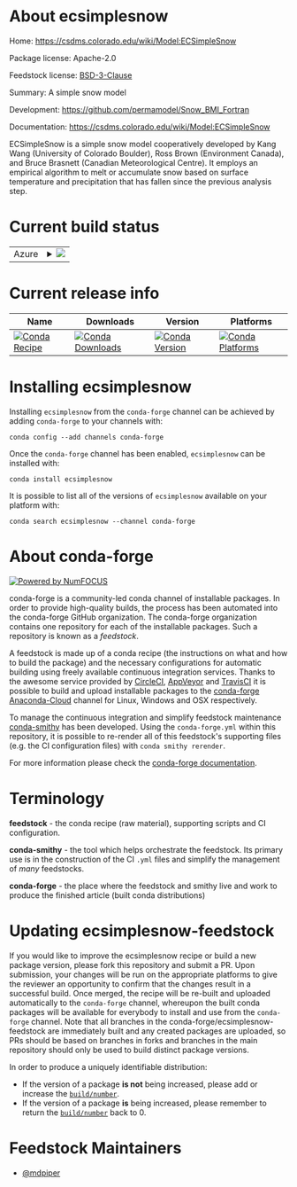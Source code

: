 About ecsimplesnow
==================

Home: https://csdms.colorado.edu/wiki/Model:ECSimpleSnow

Package license: Apache-2.0

Feedstock license: [BSD-3-Clause](https://github.com/conda-forge/ecsimplesnow-feedstock/blob/master/LICENSE.txt)

Summary: A simple snow model

Development: https://github.com/permamodel/Snow_BMI_Fortran

Documentation: https://csdms.colorado.edu/wiki/Model:ECSimpleSnow

ECSimpleSnow is a simple snow model cooperatively developed by
Kang Wang (University of Colorado Boulder), Ross Brown
(Environment Canada), and Bruce Brasnett (Canadian Meteorological
Centre). It employs an empirical algorithm to melt or accumulate
snow based on surface temperature and precipitation that has
fallen since the previous analysis step.


Current build status
====================


<table>
    
  <tr>
    <td>Azure</td>
    <td>
      <details>
        <summary>
          <a href="https://dev.azure.com/conda-forge/feedstock-builds/_build/latest?definitionId=6636&branchName=master">
            <img src="https://dev.azure.com/conda-forge/feedstock-builds/_apis/build/status/ecsimplesnow-feedstock?branchName=master">
          </a>
        </summary>
        <table>
          <thead><tr><th>Variant</th><th>Status</th></tr></thead>
          <tbody><tr>
              <td>linux_64_fortran_compiler_version7</td>
              <td>
                <a href="https://dev.azure.com/conda-forge/feedstock-builds/_build/latest?definitionId=6636&branchName=master">
                  <img src="https://dev.azure.com/conda-forge/feedstock-builds/_apis/build/status/ecsimplesnow-feedstock?branchName=master&jobName=linux&configuration=linux_64_fortran_compiler_version7" alt="variant">
                </a>
              </td>
            </tr><tr>
              <td>linux_64_fortran_compiler_version9</td>
              <td>
                <a href="https://dev.azure.com/conda-forge/feedstock-builds/_build/latest?definitionId=6636&branchName=master">
                  <img src="https://dev.azure.com/conda-forge/feedstock-builds/_apis/build/status/ecsimplesnow-feedstock?branchName=master&jobName=linux&configuration=linux_64_fortran_compiler_version9" alt="variant">
                </a>
              </td>
            </tr><tr>
              <td>osx_64_fortran_compiler_version7</td>
              <td>
                <a href="https://dev.azure.com/conda-forge/feedstock-builds/_build/latest?definitionId=6636&branchName=master">
                  <img src="https://dev.azure.com/conda-forge/feedstock-builds/_apis/build/status/ecsimplesnow-feedstock?branchName=master&jobName=osx&configuration=osx_64_fortran_compiler_version7" alt="variant">
                </a>
              </td>
            </tr><tr>
              <td>osx_64_fortran_compiler_version9</td>
              <td>
                <a href="https://dev.azure.com/conda-forge/feedstock-builds/_build/latest?definitionId=6636&branchName=master">
                  <img src="https://dev.azure.com/conda-forge/feedstock-builds/_apis/build/status/ecsimplesnow-feedstock?branchName=master&jobName=osx&configuration=osx_64_fortran_compiler_version9" alt="variant">
                </a>
              </td>
            </tr><tr>
              <td>win_64</td>
              <td>
                <a href="https://dev.azure.com/conda-forge/feedstock-builds/_build/latest?definitionId=6636&branchName=master">
                  <img src="https://dev.azure.com/conda-forge/feedstock-builds/_apis/build/status/ecsimplesnow-feedstock?branchName=master&jobName=win&configuration=win_64_" alt="variant">
                </a>
              </td>
            </tr>
          </tbody>
        </table>
      </details>
    </td>
  </tr>
</table>

Current release info
====================

| Name | Downloads | Version | Platforms |
| --- | --- | --- | --- |
| [![Conda Recipe](https://img.shields.io/badge/recipe-ecsimplesnow-green.svg)](https://anaconda.org/conda-forge/ecsimplesnow) | [![Conda Downloads](https://img.shields.io/conda/dn/conda-forge/ecsimplesnow.svg)](https://anaconda.org/conda-forge/ecsimplesnow) | [![Conda Version](https://img.shields.io/conda/vn/conda-forge/ecsimplesnow.svg)](https://anaconda.org/conda-forge/ecsimplesnow) | [![Conda Platforms](https://img.shields.io/conda/pn/conda-forge/ecsimplesnow.svg)](https://anaconda.org/conda-forge/ecsimplesnow) |

Installing ecsimplesnow
=======================

Installing `ecsimplesnow` from the `conda-forge` channel can be achieved by adding `conda-forge` to your channels with:

```
conda config --add channels conda-forge
```

Once the `conda-forge` channel has been enabled, `ecsimplesnow` can be installed with:

```
conda install ecsimplesnow
```

It is possible to list all of the versions of `ecsimplesnow` available on your platform with:

```
conda search ecsimplesnow --channel conda-forge
```


About conda-forge
=================

[![Powered by NumFOCUS](https://img.shields.io/badge/powered%20by-NumFOCUS-orange.svg?style=flat&colorA=E1523D&colorB=007D8A)](http://numfocus.org)

conda-forge is a community-led conda channel of installable packages.
In order to provide high-quality builds, the process has been automated into the
conda-forge GitHub organization. The conda-forge organization contains one repository
for each of the installable packages. Such a repository is known as a *feedstock*.

A feedstock is made up of a conda recipe (the instructions on what and how to build
the package) and the necessary configurations for automatic building using freely
available continuous integration services. Thanks to the awesome service provided by
[CircleCI](https://circleci.com/), [AppVeyor](https://www.appveyor.com/)
and [TravisCI](https://travis-ci.com/) it is possible to build and upload installable
packages to the [conda-forge](https://anaconda.org/conda-forge)
[Anaconda-Cloud](https://anaconda.org/) channel for Linux, Windows and OSX respectively.

To manage the continuous integration and simplify feedstock maintenance
[conda-smithy](https://github.com/conda-forge/conda-smithy) has been developed.
Using the ``conda-forge.yml`` within this repository, it is possible to re-render all of
this feedstock's supporting files (e.g. the CI configuration files) with ``conda smithy rerender``.

For more information please check the [conda-forge documentation](https://conda-forge.org/docs/).

Terminology
===========

**feedstock** - the conda recipe (raw material), supporting scripts and CI configuration.

**conda-smithy** - the tool which helps orchestrate the feedstock.
                   Its primary use is in the construction of the CI ``.yml`` files
                   and simplify the management of *many* feedstocks.

**conda-forge** - the place where the feedstock and smithy live and work to
                  produce the finished article (built conda distributions)


Updating ecsimplesnow-feedstock
===============================

If you would like to improve the ecsimplesnow recipe or build a new
package version, please fork this repository and submit a PR. Upon submission,
your changes will be run on the appropriate platforms to give the reviewer an
opportunity to confirm that the changes result in a successful build. Once
merged, the recipe will be re-built and uploaded automatically to the
`conda-forge` channel, whereupon the built conda packages will be available for
everybody to install and use from the `conda-forge` channel.
Note that all branches in the conda-forge/ecsimplesnow-feedstock are
immediately built and any created packages are uploaded, so PRs should be based
on branches in forks and branches in the main repository should only be used to
build distinct package versions.

In order to produce a uniquely identifiable distribution:
 * If the version of a package **is not** being increased, please add or increase
   the [``build/number``](https://conda.io/docs/user-guide/tasks/build-packages/define-metadata.html#build-number-and-string).
 * If the version of a package **is** being increased, please remember to return
   the [``build/number``](https://conda.io/docs/user-guide/tasks/build-packages/define-metadata.html#build-number-and-string)
   back to 0.

Feedstock Maintainers
=====================

* [@mdpiper](https://github.com/mdpiper/)

